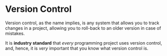 # Version Control

Version control, as the name implies, is any system that allows you to track changes in a project, allowing you to roll-back to an older version in case of mistakes.

It is **industry standard** that *every* programming project uses version control, and, hence, it is *very* important that you know what version control is.